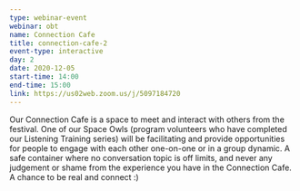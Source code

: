 ```yaml
---
type: webinar-event
webinar: obt
name: Connection Cafe
title: connection-cafe-2
event-type: interactive
day: 2
date: 2020-12-05
start-time: 14:00
end-time: 15:00
link: https://us02web.zoom.us/j/5097184720
---
```


Our Connection Cafe is a space to meet and interact with others from the festival. One of our Space Owls (program volunteers who have completed our Listening Training series) will be facilitating and provide opportunities for people to engage with each other one-on-one or in a group dynamic. A safe container where no conversation topic is off limits, and never any judgement or shame from the experience you have in the Connection Cafe. A chance to be real and connect :)
